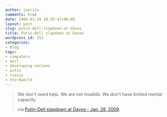 ```yaml
---
author: janrito
comments: true
date: 2009-01-29 18:35:47+00:00
layout: post
slug: putin-dell-slapdown-at-davos
title: Putin-Dell slapdown at Davos
wordpress_id: 152
categories:
- Blog
tags:
- computers
- dell
- developing nations
- putin
- russia
- thirdworld
---
```


<blockquote>We don't need help. We are not invalids. We don't have limited mental capacity.

via [Putin-Dell slapdown at Davos - Jan. 28, 2009](http://money.cnn.com/2009/01/28/news/companies/dell.davos.fortune/index.htm).</blockquote>
